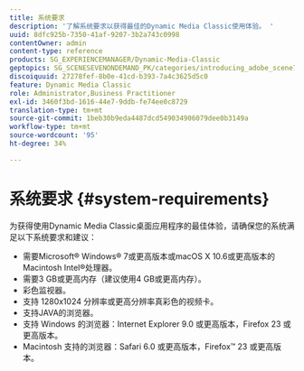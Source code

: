 ```yaml
---
title: 系统要求
description: '了解系统要求以获得最佳的Dynamic Media Classic使用体验。 '
uuid: 8dfc925b-7350-41af-9207-3b2a743c0998
contentOwner: admin
content-type: reference
products: SG_EXPERIENCEMANAGER/Dynamic-Media-Classic
geptopics: SG_SCENESEVENONDEMAND_PK/categories/introducing_adobe_scene7
discoiquuid: 27278fef-8b0e-41cd-b393-7a4c3625d5c0
feature: Dynamic Media Classic
role: Administrator,Business Practitioner
exl-id: 3460f3bd-1616-44e7-9ddb-fe74ee0c8729
translation-type: tm+mt
source-git-commit: 1beb30b9eda4487dcd549034906079dee0b3149a
workflow-type: tm+mt
source-wordcount: '95'
ht-degree: 34%

---
```


# 系统要求 {#system-requirements}

为获得使用Dynamic Media Classic桌面应用程序的最佳体验，请确保您的系统满足以下系统要求和建议：

* 需要Microsoft® Windows® 7或更高版本或macOS X 10.6或更高版本的Macintosh Intel®处理器。
* 需要3 GB或更高内存（建议使用4 GB或更高内存）。
* 彩色监视器。
* 支持 1280x1024 分辨率或更高分辨率真彩色的视频卡。
* 支持JAVA的浏览器。
* 支持 Windows 的浏览器：Internet Explorer 9.0 或更高版本，Firefox 23 或更高版本。
* Macintosh 支持的浏览器：Safari 6.0 或更高版本，Firefox™ 23 或更高版本。
